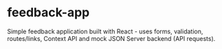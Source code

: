 # feedback-app
Simple feedback application built with React -  uses forms, validation, routes/links, Context API and mock JSON Server backend (API requests).
